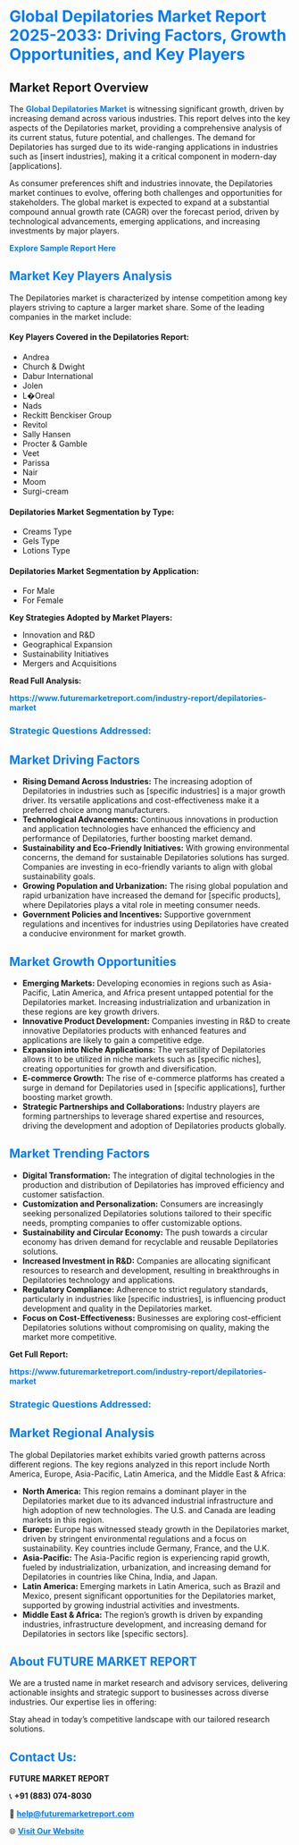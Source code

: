 <h1 style="color: #007BFF;">Global Depilatories Market Report 2025-2033: Driving Factors, Growth Opportunities, and Key Players</h1>

<section id="overview">
<h2>Market Report Overview</h2>
<p>The <a href="https://www.futuremarketreport.com/industry-report/depilatories-market" style="color: #007BFF; text-decoration: none;"><strong>Global Depilatories Market</strong></a> is witnessing significant growth, driven by increasing demand across various industries. This report delves into the key aspects of the Depilatories market, providing a comprehensive analysis of its current status, future potential, and challenges. The demand for Depilatories has surged due to its wide-ranging applications in industries such as [insert industries], making it a critical component in modern-day [applications].</p>
<p>As consumer preferences shift and industries innovate, the Depilatories market continues to evolve, offering both challenges and opportunities for stakeholders. The global market is expected to expand at a substantial compound annual growth rate (CAGR) over the forecast period, driven by technological advancements, emerging applications, and increasing investments by major players.</p>
</section>

<section id="overview">
<p><a href="https://www.futuremarketreport.com/request-sample/reportId=62711" style="color: #007BFF; text-decoration: none;"><strong>Explore Sample Report Here</strong></a></p>
</section>

<section id="key-players">
<h2 style="color: #007BFF;">Market Key Players Analysis</h2>
<p>The Depilatories market is characterized by intense competition among key players striving to capture a larger market share. Some of the leading companies in the market include:</p>
<h4>Key Players Covered in the Depilatories Report:</h4>
<ul><li>Andrea</li><li>Church &amp; Dwight</li><li>Dabur International</li><li>Jolen</li><li>L�Oreal</li><li>Nads</li><li>Reckitt Benckiser Group</li><li>Revitol</li><li>Sally Hansen</li><li>Procter &amp; Gamble</li><li>Veet</li><li>Parissa</li><li>Nair</li><li>Moom</li><li>Surgi-cream</li></ul>
<h4>Depilatories Market Segmentation by Type:</h4>
<ul><li>Creams Type</li><li>Gels Type</li><li>Lotions Type</li></ul>

<h4>Depilatories Market Segmentation by Application:</h4>
<ul><li>For Male</li><li>For Female</li></ul>
<p><strong>Key Strategies Adopted by Market Players:</strong></p>
<ul>
<li>Innovation and R&D</li>
<li>Geographical Expansion</li>
<li>Sustainability Initiatives</li>
<li>Mergers and Acquisitions</li>
</ul>
</section>

<section>
<p><strong>Read Full Analysis: </strong></p><a href="https://www.futuremarketreport.com/industry-report/depilatories-market" style="color: #007BFF; text-decoration: none;"><strong>https://www.futuremarketreport.com/industry-report/depilatories-market</strong></a>
<h3 style="color: #007BFF;">Strategic Questions Addressed:</h3>
</section>

<section id="driving-factors">
<h2 style="color: #007BFF;">Market Driving Factors</h2>
<ul>
<li><strong>Rising Demand Across Industries:</strong> The increasing adoption of Depilatories in industries such as [specific industries] is a major growth driver. Its versatile applications and cost-effectiveness make it a preferred choice among manufacturers.</li>
<li><strong>Technological Advancements:</strong> Continuous innovations in production and application technologies have enhanced the efficiency and performance of Depilatories, further boosting market demand.</li>
<li><strong>Sustainability and Eco-Friendly Initiatives:</strong> With growing environmental concerns, the demand for sustainable Depilatories solutions has surged. Companies are investing in eco-friendly variants to align with global sustainability goals.</li>
<li><strong>Growing Population and Urbanization:</strong> The rising global population and rapid urbanization have increased the demand for [specific products], where Depilatories plays a vital role in meeting consumer needs.</li>
<li><strong>Government Policies and Incentives:</strong> Supportive government regulations and incentives for industries using Depilatories have created a conducive environment for market growth.</li>
</ul>
</section>

<section id="growth-opportunities">
<h2 style="color: #007BFF;">Market Growth Opportunities</h2>
<ul>
<li><strong>Emerging Markets:</strong> Developing economies in regions such as Asia-Pacific, Latin America, and Africa present untapped potential for the Depilatories market. Increasing industrialization and urbanization in these regions are key growth drivers.</li>
<li><strong>Innovative Product Development:</strong> Companies investing in R&D to create innovative Depilatories products with enhanced features and applications are likely to gain a competitive edge.</li>
<li><strong>Expansion into Niche Applications:</strong> The versatility of Depilatories allows it to be utilized in niche markets such as [specific niches], creating opportunities for growth and diversification.</li>
<li><strong>E-commerce Growth:</strong> The rise of e-commerce platforms has created a surge in demand for Depilatories used in [specific applications], further boosting market growth.</li>
<li><strong>Strategic Partnerships and Collaborations:</strong> Industry players are forming partnerships to leverage shared expertise and resources, driving the development and adoption of Depilatories products globally.</li>
</ul>
</section>

<section id="trending-factors">
<h2 style="color: #007BFF;">Market Trending Factors</h2>
<ul>
<li><strong>Digital Transformation:</strong> The integration of digital technologies in the production and distribution of Depilatories has improved efficiency and customer satisfaction.</li>
<li><strong>Customization and Personalization:</strong> Consumers are increasingly seeking personalized Depilatories solutions tailored to their specific needs, prompting companies to offer customizable options.</li>
<li><strong>Sustainability and Circular Economy:</strong> The push towards a circular economy has driven demand for recyclable and reusable Depilatories solutions.</li>
<li><strong>Increased Investment in R&D:</strong> Companies are allocating significant resources to research and development, resulting in breakthroughs in Depilatories technology and applications.</li>
<li><strong>Regulatory Compliance:</strong> Adherence to strict regulatory standards, particularly in industries like [specific industries], is influencing product development and quality in the Depilatories market.</li>
<li><strong>Focus on Cost-Effectiveness:</strong> Businesses are exploring cost-efficient Depilatories solutions without compromising on quality, making the market more competitive.</li>
</ul>
</section>

<section>
<p><strong>Get Full Report: </strong></p><a href="https://www.futuremarketreport.com/industry-report/depilatories-market" style="color: #007BFF; text-decoration: none;"><strong>https://www.futuremarketreport.com/industry-report/depilatories-market</strong></a>
<h3 style="color: #007BFF;">Strategic Questions Addressed:</h3>
</section>


<section id="regional-analysis">
<h2 style="color: #007BFF;">Market Regional Analysis</h2>
<p>The global Depilatories market exhibits varied growth patterns across different regions. The key regions analyzed in this report include North America, Europe, Asia-Pacific, Latin America, and the Middle East & Africa:</p>
<ul>
<li><strong>North America:</strong> This region remains a dominant player in the Depilatories market due to its advanced industrial infrastructure and high adoption of new technologies. The U.S. and Canada are leading markets in this region.</li>
<li><strong>Europe:</strong> Europe has witnessed steady growth in the Depilatories market, driven by stringent environmental regulations and a focus on sustainability. Key countries include Germany, France, and the U.K.</li>
<li><strong>Asia-Pacific:</strong> The Asia-Pacific region is experiencing rapid growth, fueled by industrialization, urbanization, and increasing demand for Depilatories in countries like China, India, and Japan.</li>
<li><strong>Latin America:</strong> Emerging markets in Latin America, such as Brazil and Mexico, present significant opportunities for the Depilatories market, supported by growing industrial activities and investments.</li>
<li><strong>Middle East & Africa:</strong> The region’s growth is driven by expanding industries, infrastructure development, and increasing demand for Depilatories in sectors like [specific sectors].</li>
</ul>
</section>

<footer>
<h2 style="color: #007BFF;">About FUTURE MARKET REPORT</h2>
<p>We are a trusted name in market research and advisory services, delivering actionable insights and strategic support to businesses across diverse industries. Our expertise lies in offering:</p>

<p>Stay ahead in today’s competitive landscape with our tailored research solutions.</p>

<h2 style="color: #007BFF;">Contact Us:</h2>
<p><strong>FUTURE MARKET REPORT</strong></p>
<p>📞 <strong>+91 (883) 074-8030</strong></p>
<p>📧 <strong><a href="mailto:help@futuremarketreport.com" style="color: #007BFF;">help@futuremarketreport.com</a></strong></p>
<p>🌐 <strong><a href="https://www.futuremarketreport.com/" style="color: #007BFF;">Visit Our Website</a></strong></p>
</footer>